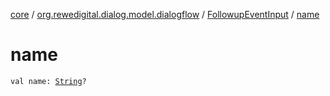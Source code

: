 [core](../../index.md) / [org.rewedigital.dialog.model.dialogflow](../index.md) / [FollowupEventInput](index.md) / [name](./name.md)

# name

`val name: `[`String`](https://kotlinlang.org/api/latest/jvm/stdlib/kotlin/-string/index.html)`?`